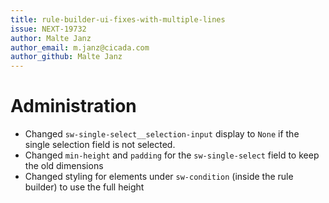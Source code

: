 ```yaml
---
title: rule-builder-ui-fixes-with-multiple-lines
issue: NEXT-19732
author: Malte Janz
author_email: m.janz@cicada.com
author_github: Malte Janz
---
```

# Administration
* Changed `sw-single-select__selection-input` display to `None` if the single selection field is not selected.
* Changed `min-height` and `padding` for the `sw-single-select` field to keep the old dimensions
* Changed styling for elements under `sw-condition` (inside the rule builder) to use the full height

